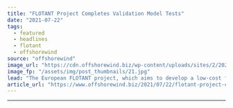 ```yaml
---
title: "FLOTANT Project Completes Validation Model Tests"
date: "2021-07-22"
tags: 
  - featured
  - headlines
  - flotant
  - offshorewind
source: "offshorewind"
image_url: "https://cdn.offshorewind.biz/wp-content/uploads/sites/2/2021/07/22160002/FLOTANT-project-at-MARIN_-c-PLOCAN.jpg"
image_fp: "/assets/img/post_thumbnails/21.jpg"
lead: "The European FLOTANT project, which aims to develop a low-cost floating wind technology for"
article_url: "https://www.offshorewind.biz/2021/07/22/flotant-project-completes-validation-model-tests/"
---
```


---
